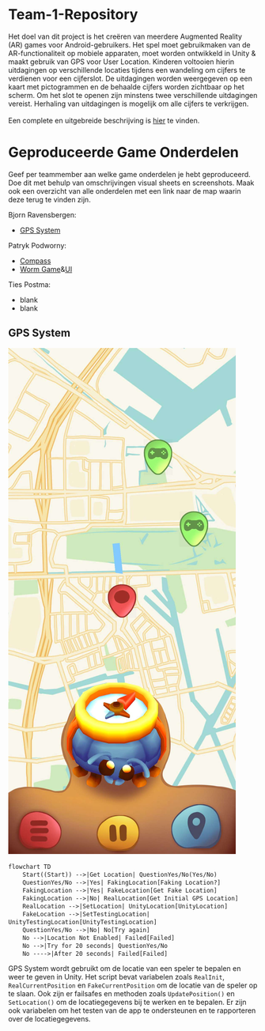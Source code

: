 # Team-1-Repository

Het doel van dit project is het creëren van meerdere Augmented Reality (AR) games voor Android-gebruikers. Het spel moet gebruikmaken van de AR-functionaliteit op mobiele apparaten, moet worden ontwikkeld in Unity & maakt gebruik van GPS voor User Location. Kinderen voltooien hierin uitdagingen op verschillende locaties tijdens een wandeling om cijfers te verdienen voor een cijferslot. De uitdagingen worden weergegeven op een kaart met pictogrammen en de behaalde cijfers worden zichtbaar op het scherm. Om het slot te openen zijn minstens twee verschillende uitdagingen vereist. Herhaling van uitdagingen is mogelijk om alle cijfers te verkrijgen.
<br>  
Een complete en uitgebreide beschrijving is [hier](https://github.com/Bjornraaf/Team-1-Repository/wiki) te vinden.

# Geproduceerde Game Onderdelen

Geef per teammember aan welke game onderdelen je hebt geproduceerd. Doe dit met behulp van omschrijvingen visual sheets en screenshots.
Maak ook een overzicht van alle onderdelen met een link naar de map waarin deze terug te vinden zijn.

Bjorn Ravensbergen:
  * [GPS System](https://github.com/Bjornraaf/Team-1-Repository/tree/develop/Assets/Scripts/GPSSystem)

Patryk Podworny:
  * [Compass](https://github.com/Bjornraaf/Team-1-Repository/blob/develop/Assets/Scripts/GPSSystem/CompassController.cs)
  * [Worm Game](https://github.com/Bjornraaf/Team-1-Repository/tree/develop/Assets/Scripts/WormGame)&[UI](https://github.com/Bjornraaf/Team-1-Repository/tree/develop/Assets/Scripts/UI)

Ties Postma:
  * blank
  * blank

## GPS System
![GPS Image](https://github.com/Bjornraaf/Team-1-Repository/blob/develop/Images/GPSSystem.jpg)
```mermaid
flowchart TD
    Start((Start)) -->|Get Location| QuestionYes/No(Yes/No)
    QuestionYes/No -->|Yes| FakingLocation[Faking Location?]
    FakingLocation -->|Yes| FakeLocation[Get Fake Location]
    FakingLocation -->|No| RealLocation[Get Initial GPS Location]
    RealLocation -->|SetLocation| UnityLocation[UnityLocation]
    FakeLocation -->|SetTestingLocation| UnityTestingLocation[UnityTestingLocation]
    QuestionYes/No -->|No| No[Try again]
    No -->|Location Not Enabled| Failed[Failed]
    No -->|Try for 20 seconds| QuestionYes/No
    No ---->|After 20 seconds| Failed[Failed]
```
GPS System wordt gebruikt om de locatie van een speler te bepalen en weer te geven in Unity. Het script bevat variabelen zoals ```RealInit```, ```RealCurrentPosition``` en ```FakeCurrentPosition``` om de locatie van de speler op te slaan. Ook zijn er failsafes en methoden zoals ```UpdatePosition()``` en ```SetLocation()``` om de locatiegegevens bij te werken en te bepalen. Er zijn ook variabelen om het testen van de app te ondersteunen en te rapporteren over de locatiegegevens.
